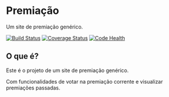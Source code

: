 # Premiação

Um site de premiação genérico.

[![Build Status](https://travis-ci.org/renvieir/premiacao.svg?branch=master)](https://travis-ci.org/renvieir/premiacao)
[![Coverage Status](https://coveralls.io/repos/github/renvieir/premiacao/badge.svg?branch=master)](https://coveralls.io/github/renvieir/premiacao?branch=master)
[![Code Health](https://landscape.io/github/renvieir/premiacao/master/landscape.svg?style=flat)](https://landscape.io/github/renvieir/premiacao/master)

## O que é?

Este é o projeto de um site de premiação genérico.

Com funcionalidades de votar na premiação corrente e visualizar premiações passadas.